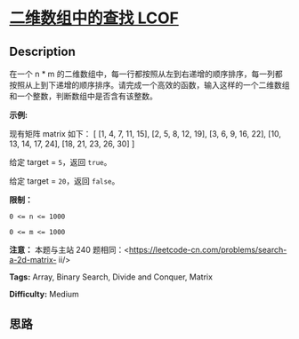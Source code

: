 # [二维数组中的查找 LCOF][title]

## Description

在一个 n * m
的二维数组中，每一行都按照从左到右递增的顺序排序，每一列都按照从上到下递增的顺序排序。请完成一个高效的函数，输入这样的一个二维数组和一个整数，判断数组中是否含有该整数。

**示例:**

现有矩阵 matrix 如下：
            [      [1,   4,  7, 11, 15],      [2,   5,  8, 12, 19],      [3,   6,  9, 16, 22],      [10, 13, 14, 17, 24],      [18, 21, 23, 26, 30]    ]    

给定 target = `5`，返回 `true`。

给定 target = `20`，返回 `false`。

**限制：**

`0 <= n <= 1000`

`0 <= m <= 1000`

**注意：** 本题与主站 240 题相同：<https://leetcode-cn.com/problems/search-a-2d-matrix-
ii/>


**Tags:** Array, Binary Search, Divide and Conquer, Matrix

**Difficulty:** Medium

## 思路

[title]: https://leetcode-cn.com/problems/er-wei-shu-zu-zhong-de-cha-zhao-lcof

